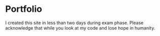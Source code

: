 # Portfolio 
I created this site in less than two days during exam phase. Please acknowledge that while you look at my code and lose hope in humanity.